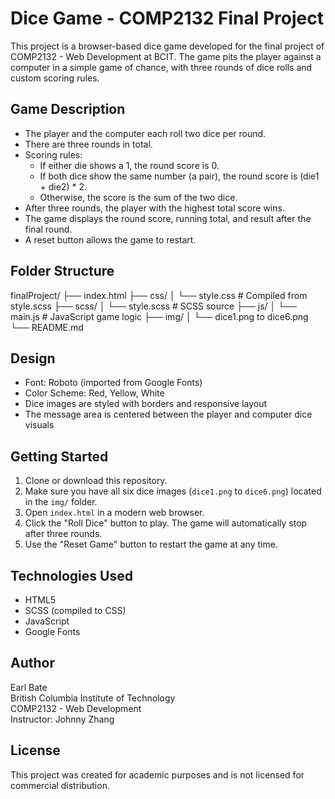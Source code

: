 # Dice Game - COMP2132 Final Project

This project is a browser-based dice game developed for the final project of COMP2132 - Web Development at BCIT. The game pits the player against a computer in a simple game of chance, with three rounds of dice rolls and custom scoring rules.

## Game Description

- The player and the computer each roll two dice per round.
- There are three rounds in total.
- Scoring rules:
  - If either die shows a 1, the round score is 0.
  - If both dice show the same number (a pair), the round score is (die1 + die2) * 2.
  - Otherwise, the score is the sum of the two dice.
- After three rounds, the player with the highest total score wins.
- The game displays the round score, running total, and result after the final round.
- A reset button allows the game to restart.

## Folder Structure

finalProject/
├── index.html
├── css/
│ └── style.css # Compiled from style.scss
├── scss/
│ └── style.scss # SCSS source
├── js/
│ └── main.js # JavaScript game logic
├── img/
│ └── dice1.png to dice6.png
└── README.md

## Design

- Font: Roboto (imported from Google Fonts)
- Color Scheme: Red, Yellow, White
- Dice images are styled with borders and responsive layout
- The message area is centered between the player and computer dice visuals

## Getting Started

1. Clone or download this repository.
2. Make sure you have all six dice images (`dice1.png` to `dice6.png`) located in the `img/` folder.
3. Open `index.html` in a modern web browser.
4. Click the "Roll Dice" button to play. The game will automatically stop after three rounds.
5. Use the "Reset Game" button to restart the game at any time.

## Technologies Used

- HTML5
- SCSS (compiled to CSS)
- JavaScript
- Google Fonts

## Author

Earl Bate  
British Columbia Institute of Technology  
COMP2132 - Web Development  
Instructor: Johnny Zhang

## License

This project was created for academic purposes and is not licensed for commercial distribution.
